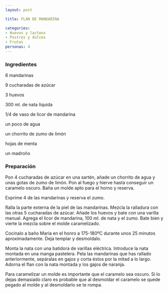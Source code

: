 ```yaml
---
layout: post

title: FLAN DE MANDARINA

categories:
- Huevos y lacteos
- Postres y dulces
- Frutas
personas: 4 
---
```

<h3>Ingredientes</h3>
6 mandarinas

9 cucharadas de azúcar

3 huevos

300 ml. de nata líquida

1/4 de vaso de licor de mandarina

un poco de agua

un chorrito de zumo de limón

hojas de menta

un madroño

<h3>Preparación</h3>
Pon 4 cucharadas de azúcar en una sartén, añade un chorrito de agua y unas gotas de zumo de limón. Pon al fuego y hierve hasta conseguir un caramelo oscuro. Baña un molde apto para el horno y reserva.

Exprime 4 de las mandarinas y reserva el zumo.

Ralla la parte externa de la piel de las mandarinas. Mezcla la ralladura con las otras 5 cucharadas de azúcar. Añade los huevos y bate con una varilla manual. Agrega el licor de mandarina, 100 ml. de nata y el zumo. Bate bien y vierte la mezcla sobre el molde caramelizado.

Cocínalo a baño María en el honro a 175-180ºC durante unos 25 minutos aproximadamente. Deja templar y desmoldalo.

Monta la nata con una batidora de varillas eléctrica. Introduce la nata montada en una manga pastelera. Pela las mandarinas que has rallado anteriormente, sepáralas en gajos y corta éstos por la mitad a lo largo. Adorna el flan con la nata montada y los gajos de naranja.

Para caramelizar un molde es importante que el caramelo sea oscuro. Si lo dejas demasiado claro es probable que al desmoldar el caramelo se quede pegado al molde y al desmoldarlo se te rompa.